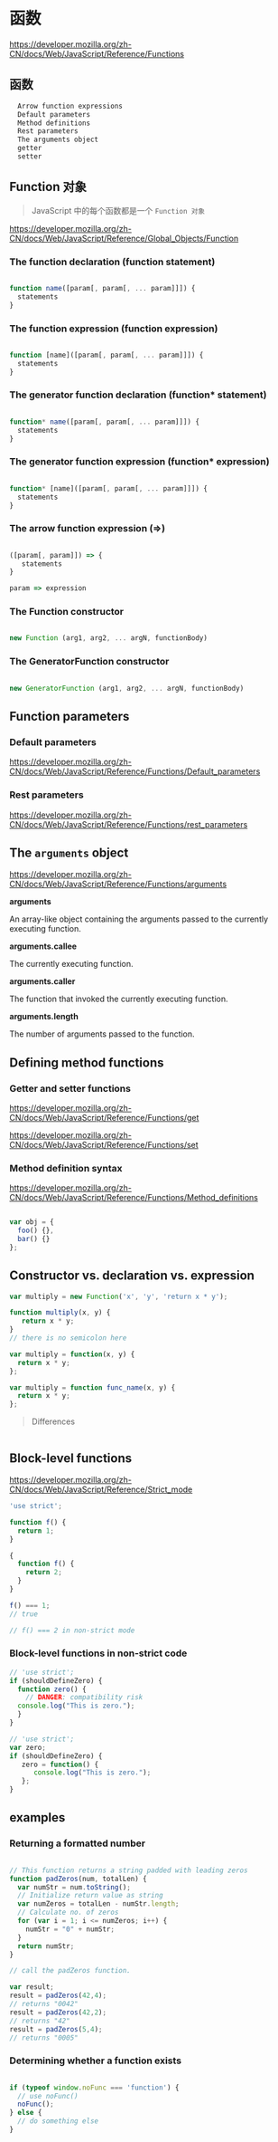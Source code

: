 # 函数

https://developer.mozilla.org/zh-CN/docs/Web/JavaScript/Reference/Functions

## 函数

```md
  Arrow function expressions
  Default parameters
  Method definitions
  Rest parameters
  The arguments object
  getter
  setter
```

## Function 对象

> JavaScript 中的每个函数都是一个 `Function 对象`

https://developer.mozilla.org/zh-CN/docs/Web/JavaScript/Reference/Global_Objects/Function

### The function declaration (function statement)

```js

function name([param[, param[, ... param]]]) {
  statements
}

```

### The function expression (function expression)

```js

function [name]([param[, param[, ... param]]]) {
  statements
}

```

### The generator function declaration (function* statement)

```js

function* name([param[, param[, ... param]]]) {
  statements
}

```

### The generator function expression (function* expression)

```js

function* [name]([param[, param[, ... param]]]) {
  statements
}

```

### The arrow function expression (=>)

```js

([param[, param]]) => {
   statements
}

param => expression

```

### The Function constructor

```js

new Function (arg1, arg2, ... argN, functionBody)

```

### The GeneratorFunction constructor

```js

new GeneratorFunction (arg1, arg2, ... argN, functionBody)

```

## Function parameters

### Default parameters

https://developer.mozilla.org/zh-CN/docs/Web/JavaScript/Reference/Functions/Default_parameters

### Rest parameters

https://developer.mozilla.org/zh-CN/docs/Web/JavaScript/Reference/Functions/rest_parameters

## The `arguments` object

https://developer.mozilla.org/zh-CN/docs/Web/JavaScript/Reference/Functions/arguments

**arguments**

An array-like object containing the arguments passed to the currently executing function.

**arguments.callee**

The currently executing function.

**arguments.caller**

The function that invoked the currently executing function.

**arguments.length**

The number of arguments passed to the function.

## Defining method functions

### Getter and setter functions

https://developer.mozilla.org/zh-CN/docs/Web/JavaScript/Reference/Functions/get

https://developer.mozilla.org/zh-CN/docs/Web/JavaScript/Reference/Functions/set

### Method definition syntax

https://developer.mozilla.org/zh-CN/docs/Web/JavaScript/Reference/Functions/Method_definitions

```js

var obj = {
  foo() {},
  bar() {}
};

```

## Constructor vs. declaration vs. expression

```js
var multiply = new Function('x', 'y', 'return x * y');

function multiply(x, y) {
   return x * y;
}
// there is no semicolon here

var multiply = function(x, y) {
  return x * y;
};

var multiply = function func_name(x, y) {
  return x * y;
};

```

> Differences

```js

```

## Block-level functions

https://developer.mozilla.org/zh-CN/docs/Web/JavaScript/Reference/Strict_mode

```js
'use strict';

function f() {
  return 1;
}

{
  function f() {
    return 2;
  }
}

f() === 1;
// true

// f() === 2 in non-strict mode
```

### Block-level functions in non-strict code

```js
// 'use strict';
if (shouldDefineZero) {
  function zero() {
    // DANGER: compatibility risk
  console.log("This is zero.");
  }
}

```

```js
// 'use strict';
var zero;
if (shouldDefineZero) {
   zero = function() {
      console.log("This is zero.");
   };
}

```

## examples

### Returning a formatted number

```js

// This function returns a string padded with leading zeros
function padZeros(num, totalLen) {
  var numStr = num.toString();
  // Initialize return value as string
  var numZeros = totalLen - numStr.length;
  // Calculate no. of zeros
  for (var i = 1; i <= numZeros; i++) {
    numStr = "0" + numStr;
  }
  return numStr;
}

// call the padZeros function.

var result;
result = padZeros(42,4);
// returns "0042"
result = padZeros(42,2);
// returns "42"
result = padZeros(5,4);
// returns "0005"

```

### Determining whether a function exists

```js

if (typeof window.noFunc === 'function') {
  // use noFunc()
  noFunc();
} else {
  // do something else
}

```
